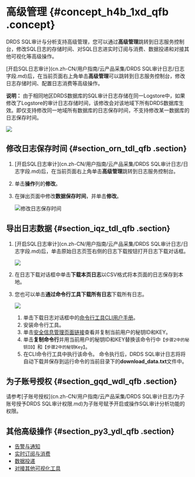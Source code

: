 # 高级管理 {#concept_h4b_1xd_qfb .concept}

DRDS SQL审计与分析支持高级管理，您可以通过**高级管理**跳转到日志服务控制台，修改SQL日志的存储时间、对SQL日志进实时订阅与消费、数据投递和对接其他可视化等高级操作。

[开启SQL日志审计](cn.zh-CN/用户指南/云产品采集/DRDS SQL审计日志/日志字段.md)后，在当前页面右上角单击**高级管理**可以跳转到日志服务控制台，修改日志存储时间、配置日志消费等高级操作。

**说明：** 由于相同地区DRDS数据库的SQL审计日志存储在同一Logstore中，如果修改了Logstore的审计日志存储时间，该修改会对该地域下所有DRDS数据库生效。即仅支持修改同一地域所有数据库的日志保存时间，不支持修改某一数据库的日志保存时间。

![](http://static-aliyun-doc.oss-cn-hangzhou.aliyuncs.com/assets/img/40474/154155715221220_zh-CN.png)

## 修改日志保存时间 {#section_orn_tdl_qfb .section}

1.  [开启SQL日志审计](cn.zh-CN/用户指南/云产品采集/DRDS SQL审计日志/日志字段.md)后，在当前页面右上角单击**高级管理**跳转到日志服务控制台。
2.  单击**操作**列的**修改**。
3.  在弹出页面中修改**数据保存时间**，并单击**修改**。

    ![](images/6762_zh-CN.jpg "修改日志保存时间")


## 导出日志数据 {#section_iqz_tdl_qfb .section}

1.  [开启SQL日志审计](cn.zh-CN/用户指南/云产品采集/DRDS SQL审计日志/日志字段.md)后，单击原始日志页签右侧的日志下载按钮打开日志下载对话框。

    ![](http://static-aliyun-doc.oss-cn-hangzhou.aliyuncs.com/assets/img/40474/154155715221221_zh-CN.png)

2.  在日志下载对话框中单击**下载本页日志**以CSV格式将本页面的日志保存到本地。
3.  您也可以单击**通过命令行工具下载所有日志**下载所有日志。

    ![](http://static-aliyun-doc.oss-cn-hangzhou.aliyuncs.com/assets/img/40474/154155715221222_zh-CN.png)

    1.  单击下载日志对话框中的[命令行工具CLI用户手册](https://aliyun-log-cli.readthedocs.io/en/latest/README_CN.html?spm=5176.10560872.0.0.19b234c002pySx#安装)。
    2.  安装命令行工具。
    3.  单击[安全信息管理页面链接](https://usercenter.console.aliyun.com/?spm=5176.10560872.0.0.19b234c002pySx#/manage/ak)查看并复制当前用户的秘钥ID和KEY。
    4.  单击**复制命令行**并用当前用户的秘钥ID和KEY替换该命令行中`【步骤2中的秘钥ID】`和`【步骤2中的秘钥Key】`。
    5.  在CLI命令行工具中执行该命令。
    命令执行后，DRDS SQL审计日志将将自动下载并保存到运行命令的当前目录下的**download\_data.txt**文件中。


## 为子账号授权 {#section_gqd_wdl_qfb .section}

请参考[子账号授权](cn.zh-CN/用户指南/云产品采集/DRDS SQL审计日志/为子账号授予DRDS SQL审计权限.md)为子账号赋予开启或操作SQL审计分析功能的权限。

## 其他高级操作 {#section_py3_ydl_qfb .section}

-   [告警与通知](cn.zh-CN/用户指南/告警与通知/简介.md)
-   [实时订阅与消费](cn.zh-CN/用户指南/实时订阅与消费/实时消费简介.md)
-   [数据投递](cn.zh-CN/用户指南/数据投递/简介.md)
-   [对接其他可视化工具](cn.zh-CN/用户指南/查询与可视化/对接Grafana.md)


